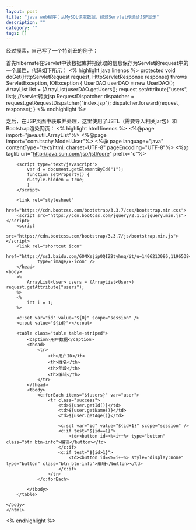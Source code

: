 ```yaml
---
layout: post
title: "java web程序：从MySQL读取数据，经过Servlet传递给JSP显示"
description: ""
category: ""
tags: []
---
```

经过摸索，自己写了一个特别丑的例子：

首先hibernate在Servlet中读数据库并把读取的信息保存为Servlet的request中的一个属性，代码如下所示：
<% highlight java linenos %>
	protected void doGet(HttpServletRequest request, HttpServletResponse response) throws ServletException, IOException {
		UserDAO userDAO = new UserDAO();
		ArrayList<User> list = (ArrayList<User>)userDAO.getUsers();
		request.setAttribute("users", list);
		//servlet转发jsp
		RequestDispatcher dispatcher = request.getRequestDispatcher("index.jsp");
        dispatcher.forward(request, response);
	}
<% endhighlight %>

之后，在JSP页面中获取并处理，这里使用了JSTL（需要导入相关jar包）和Bootstrap渲染网页：
<% highlight html linenos %>
	<%@page import="java.util.ArrayList"%>
	<%@page import="com.itschy.Model.User"%>
	<%@ page language="java" contentType="text/html; charset=UTF-8"
		pageEncoding="UTF-8"%>
	<%@ taglib uri="http://java.sun.com/jsp/jstl/core" prefix="c"%>
	<!DOCTYPE html PUBLIC "-//W3C//DTD HTML 4.01 Transitional//EN" "http://www.w3.org/TR/html4/loose.dtd">
	<html>
		<head>
		<meta http-equiv="Content-Type" content="text/html; charset=UTF-8">
		<title>Home</title>

		<script type="text/javascript">
			var d = document.getElementById("1");
			function setProperty() {
			d.style.hidden = true;
			}
		</script>

		<link rel="stylesheet"
			href="https://cdn.bootcss.com/bootstrap/3.3.7/css/bootstrap.min.css">
		<script src="https://cdn.bootcss.com/jquery/2.1.1/jquery.min.js"></script>
		<script
			src="https://cdn.bootcss.com/bootstrap/3.3.7/js/bootstrap.min.js"></script>
		<link rel="shortcut icon"
			href="https://ss1.baidu.com/6ONXsjip0QIZ8tyhnq/it/u=1406213086,1196538402&fm=58"
				type="image/x-icon" />
		</head>
	<body>
		<%
			ArrayList<User> users = (ArrayList<User>) request.getAttribute("users");
		%>
		<%
			int i = 1;
		%>

		<c:set var="id" value="${0}" scope="session" />
		<c:out value="${id}"></c:out>

		<table class="table table-striped">
			<caption>用户数据</caption>
			<thead>
				<tr>
					<th>用户ID</th>
					<th>姓名</th>
					<th>年龄</th>
					<th>编辑</th>
				</tr>
			</thead>
			<tbody>
				<c:forEach items="${users}" var="user">
					<tr class="success">
						<td>${user.getId()}</td>
						<td>${user.getName()}</td>
						<td>${user.getAge()}</td>

						<c:set var="id" value="${id+1}" scope="session" />
						<c:if test="${id==1}">
							<td><button id=<%=i++%> type="button" class="btn btn-info">编辑</button></td>
						</c:if>
						<c:if test="${id>1}">
							<td><button id=<%=i++%> style="display:none" type="button" class="btn btn-info">编辑</button></td>
						</c:if>
					</tr>
				</c:forEach>

			</tbody>
		</table>

	</body>
	</html>
<% endhighlight %>
